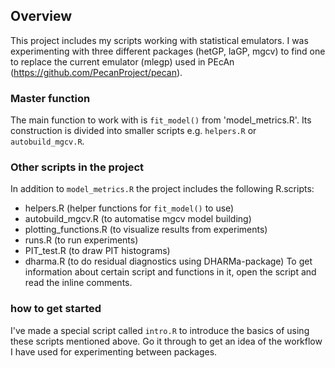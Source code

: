 ## Overview
This project includes my scripts working with statistical emulators. I was experimenting with three different packages (hetGP, laGP, mgcv) to find one to replace the current emulator (mlegp) used in PEcAn (https://github.com/PecanProject/pecan).

### Master function
The main function to work with is `fit_model()` from 'model_metrics.R'. Its construction is divided into smaller scripts e.g. `helpers.R` or `autobuild_mgcv.R`.

### Other scripts in the project
In addition to `model_metrics.R` the project includes the following R.scripts:
* helpers.R (helper functions for `fit_model()` to use)
* autobuild_mgcv.R (to automatise mgcv model building)
* plotting_functions.R (to visualize results from experiments)
* runs.R (to run experiments)
* PIT_test.R (to draw PIT histograms)
* dharma.R (to do residual diagnostics using DHARMa-package)
To get information about certain script and functions in it, open the script and read the inline comments.

### how to get started
I've made a special script called `intro.R` to introduce the basics of using these scripts mentioned above. Go it through to get an idea of the workflow I have used for experimenting between packages.
